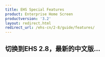 ```yaml
---
title: EHS Special Features
product: Enterprise Home Screen
productversion: '3.2'
layout: redirect.html
redirect_url: /ehs-cn/2-8/guide/features/
---
```


## 切换到EHS 2.8，最新的中文版...










